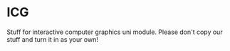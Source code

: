 # ICG
Stuff for interactive computer graphics uni module.
Please don't copy our stuff and turn it in as your own!
